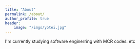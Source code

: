 ```yaml
---
title: "About"
permalink: /about/
author_profile: true
header: 
    image: "/imgs/yotei.jpg"
---
```


I'm currently studying software enginerring with MCR codes.
etc